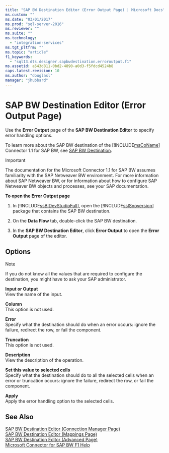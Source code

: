 ```yaml
---
title: "SAP BW Destination Editor (Error Output Page) | Microsoft Docs"
ms.custom: ""
ms.date: "03/01/2017"
ms.prod: "sql-server-2016"
ms.reviewer: ""
ms.suite: ""
ms.technology: 
  - "integration-services"
ms.tgt_pltfrm: ""
ms.topic: "article"
f1_keywords: 
  - "sql13.dts.designer.sapbwdestination.erroroutput.f1"
ms.assetid: a543d811-0bd2-4890-a0d3-f5fdcd4524b8
caps.latest.revision: 10
ms.author: "douglasl"
manager: "jhubbard"
---
```

# SAP BW Destination Editor (Error Output Page)
  Use the **Error Output** page of the **SAP BW Destination Editor** to specify error handling options.  
  
 To learn more about the SAP BW destination of the [!INCLUDE[msCoName](../../a9notintoc/includes/msconame-md.md)] Connector 1.1 for SAP BW, see [SAP BW Destination](../../integration-services/data-flow/sap-bw-destination.md).  
  
> [!IMPORTANT]  
>  The documentation for the Microsoft Connector 1.1 for SAP BW assumes familiarity with the SAP Netweaver BW environment. For more information about SAP Netweaver BW, or for information about how to configure SAP Netweaver BW objects and processes, see your SAP documentation.  
  
 **To open the Error Output page**  
  
1.  In [!INCLUDE[ssBIDevStudioFull](../../a9notintoc/includes/ssbidevstudiofull-md.md)], open the [!INCLUDE[ssISnoversion](../../a9notintoc/includes/ssisnoversion-md.md)] package that contains the SAP BW destination.  
  
2.  On the **Data Flow** tab, double-click the SAP BW destination.  
  
3.  In the **SAP BW Destination Editor**, click **Error Output** to open the **Error Output** page of the editor.  
  
## Options  
  
> [!NOTE]  
>  If you do not know all the values that are required to configure the destination, you might have to ask your SAP administrator.  
  
 **Input or Output**  
 View the name of the input.  
  
 **Column**  
 This option is not used.  
  
 **Error**  
 Specify what the destination should do when an error occurs: ignore the failure, redirect the row, or fail the component.  
  
 **Truncation**  
 This option is not used.  
  
 **Description**  
 View the description of the operation.  
  
 **Set this value to selected cells**  
 Specify what the destination should do to all the selected cells when an error or truncation occurs: ignore the failure, redirect the row, or fail the component.  
  
 **Apply**  
 Apply the error handling option to the selected cells.  
  
## See Also  
 [SAP BW Destination Editor &#40;Connection Manager Page&#41;](../../integration-services/data-flow/sap-bw-destination-editor-connection-manager-page.md)   
 [SAP BW Destination Editor &#40;Mappings Page&#41;](../../integration-services/data-flow/sap-bw-destination-editor-mappings-page.md)   
 [SAP BW Destination Editor &#40;Advanced Page&#41;](../../integration-services/data-flow/sap-bw-destination-editor-advanced-page.md)   
 [Microsoft Connector for SAP BW F1 Help](../../integration-services/microsoft-connector-for-sap-bw-f1-help.md)  
  
  
